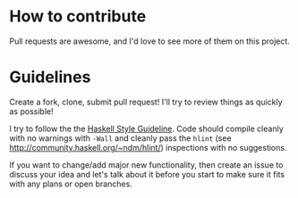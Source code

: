 # How to contribute

Pull requests are awesome, and I'd love to see more of them on this project.

# Guidelines

Create a fork, clone, submit pull request!  I'll try to review things as quickly as possible!

I try to follow the the [Haskell Style Guideline](https://github.com/tibbe/haskell-style-guide/blob/master/haskell-style.md).  Code should compile cleanly with no warnings with `-Wall` and cleanly pass the `hlint` (see http://community.haskell.org/~ndm/hlint/) inspections with no suggestions.

If you want to change/add major new functionality, then create an issue to discuss your idea and let's talk about it before you start to make sure it fits with any plans or open branches.


